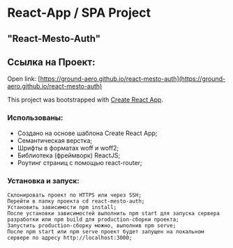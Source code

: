 # React-App / SPA Project
## "React-Mesto-Auth"

## Ссылка на Проект:
Open link: [https://ground-aero.github.io/react-mesto-auth](https://ground-aero.github.io/react-mesto-auth)

This project was bootstrapped with [Create React App](https://github.com/facebook/create-react-app).

### Использованы:
- Создано на основе шаблона Create React App;
- Семантическая верстка;
- Шрифты в форматах woff и woff2;
- Библиотека (фреймворк) ReactJS;
- Роутинг страниц с помощью react-router;

### Установка и запуск:
    Склонировать проект по HTTPS или через SSH;
    Перейти в папку проекта cd react-mesto-auth;
    Установить зависимости npm install;
    После установки зависимостей выполнить npm start для запуска сервера разработки или npm build для production-сборки проекта;
    Запустить production-сборку можно, выполнив npm serve;
    После npm start или npm serve проект будет запущен на локальном сервере по адресу http://localhost:3000;